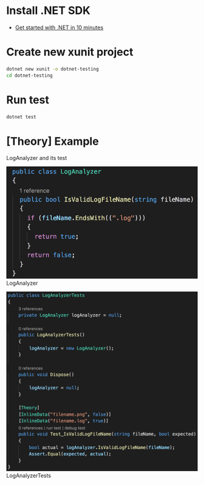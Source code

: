# Install .NET SDK
- [Get started with .NET in 10 minutes](https://www.microsoft.com/net/learn/get-started/macos)

# Create new xunit project
```sh
dotnet new xunit -o dotnet-testing
cd dotnet-testing
```

# Run test
```sh
dotnet test
```

# [Theory] Example

LogAnalyzer and its test

![LogAnalyzer](https://raw.githubusercontent.com/kurozakizz/dotnet-testing/master/screenshots/LogAnalyzer.png)LogAnalyzer

![LogAnalyzerTests](https://raw.githubusercontent.com/kurozakizz/dotnet-testing/master/screenshots/LogAnalyzerTests.png)LogAnalyzerTests

